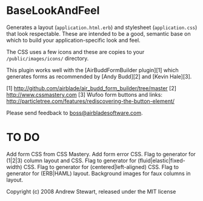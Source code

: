 BaseLookAndFeel
===============

Generates a layout (`application.html.erb`) and stylesheet (`application.css`) that look respectable.  These are intended to be a good, semantic base on which to build your application-specific look and feel.

The CSS uses a few icons and these are copies to your `/public/images/icons/` directory.

This plugin works well with the [AirBuddFormBuilder plugin][1] which generates forms as recommended by [Andy Budd][2] and [Kevin Hale][3].

[1] http://github.com/airblade/air_budd_form_builder/tree/master
[2] http://www.cssmastery.com
[3] Wufoo form buttons and links:
    http://particletree.com/features/rediscovering-the-button-element/

Please send feedback to boss@airbladesoftware.com.


TO DO
=====
Add form CSS from CSS Mastery.
Add form error CSS.
Flag to generator for (1|2|3) column layout and CSS.
Flag to generator for (fluid|elastic|fixed-width) CSS.
Flag to generator for (centered|left-aligned) CSS.
Flag to generator for (ERB|HAML) layout.
Background images for faux columns in layout.


Copyright (c) 2008 Andrew Stewart, released under the MIT license
